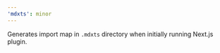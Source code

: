 ```yaml
---
'mdxts': minor
---
```


Generates import map in `.mdxts` directory when initially running Next.js plugin.
